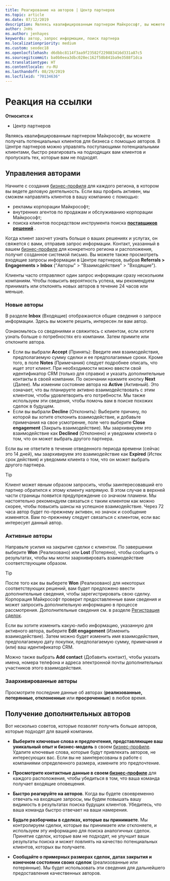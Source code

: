 ```yaml
---
title: Реагирование на авторов | Центр партнеров
ms.topic: article
ms.date: 07/12/2019
description: Являясь квалифицированным партнером Майкрософт, вы можете оценивать и обсуждать авторов в Центре партнеров, а также реагировать на них.
author: JnHs
ms.author: jenhayes
keywords: автор, запрос информации, поиск партнера
ms.localizationpriority: medium
ms.custom: seodec18
ms.openlocfilehash: d6dbbc8114f3aa9f23582f229883416d331a87c5
ms.sourcegitcommit: ba0b0eea3dbc028ec162f58b841ba9e3588f1dca
ms.translationtype: HT
ms.contentlocale: ru-RU
ms.lasthandoff: 08/29/2019
ms.locfileid: "70134636"
---
```

# <a name="respond-to-referrals"></a>Реакция на ссылки

**Относится к**

-  Центр партнеров

Являясь квалифицированным партнером Майкрософт, вы можете получать потенциальных клиентов для бизнеса с помощью авторов. В Центре партнеров можно управлять поступающими потенциальными клиентами, быстро реагировать на подходящих вам клиентов и пропускать тех, которые вам не подходят. 

## <a name="referral-management"></a>Управления авторами

Начните с создания [бизнес-профиля](create-a-marketing-profile.md) для каждого региона, в котором вы ведете деловую деятельность. Если ваш профиль активен, мы сможем направлять клиентов в вашу компанию с помощью:

*  рекламы корпорации Майкрософт;
*  внутренних агентов по продажам и обслуживанию корпорации Майкрософт;
*  поиска клиентов посредством инструмента поиска **[поставщиков решений](https://www.microsoft.com/solution-providers/home)** .

Когда клиент захочет узнать больше о ваших решениях и услугах, он свяжется с вами, отправив запрос информации. Контакт, указанный в вашем [бизнес-профиле](create-a-marketing-profile.md) для конкретного региона и расположения, получит созданное системой письмо. Вы можете также просмотреть входящие запросы информации в Центре партнеров, выбрав **Referrals > Engagements > Inbox** ("Авторы" > "Взаимодействие" > "Входящие").

Клиенты часто отправляют один запрос информации сразу нескольким компаниям. Чтобы повысить вероятность успеха, мы рекомендуем принимать или отклонять новых авторов в течение 24 часов или меньше.

### <a name="new-referrals"></a>Новые авторы

В разделе **Inbox** (Входящие) отображаются общие сведения о запросе информации. Здесь вы можете решить, интересен ли вам автор.

Ознакомьтесь со сведениями и свяжитесь с клиентом, если хотите узнать больше о потребностях его компании. Затем примите или отклоните автора.

*  Если вы выбрали **Accept** (Принять): Введите имя взаимодействия, предполагаемую сумму сделки и ее предполагаемые сроки. Кроме того, в поле **Notes** (Примечания) следует подробнее описать, что ищет этот клиент. При необходимости можно ввести свой идентификатор CRM (только для справки) и указать дополнительные контакты в своей компании. По окончании нажмите кнопку **Next** (Далее). Мы изменим состояние автора на **Active** (Активный). Это означает, что вы планируете активно взаимодействовать с этим клиентом, чтобы удовлетворить его потребности. Мы также используем эти сведения, чтобы помочь вам в поиске похожих сделок в будущем.
*  Если вы выбрали **Decline** (Отклонить): Выберите причину, по которой вы хотите отклонить взаимодействие, и добавьте примечания на свое усмотрение, поле чего выберите **Close engagement** (Закрыть взаимодействие). Мы заархивируем это взаимодействие как **Declined** (Отклонено) и уведомим клиента о том, что он может выбрать другого партнера.

Если вы не ответите в течение отведенного периода времени (сейчас это 14 дней), мы заархивируем это взаимодействие как **Expired** (Истек срок действия) и уведомим клиента о том, что он может выбрать другого партнера.

> [!TIP]
> Клиент может явным образом запросить, чтобы заинтересовавший его партнер обратился к этому клиенту напрямую. В этом случае в верхней части страницы появится предупреждение со значком пламени. Мы настоятельно рекомендуем связаться с таким клиентом как можно скорее, чтобы повысить шансы на успешное взаимодействие. Через 72 часа автор будет по-прежнему активен, но значок и сообщение изменятся. Вам по-прежнему следует связаться с клиентом, если вас интересует данный автор.

### <a name="active-referrals"></a>Активные авторы

Направьте усилия на закрытие сделки с клиентом. По завершении выберите **Won** (Реализовано) или **Lost** (Потеряно), чтобы сообщить о результатах, чтобы мы могли заархивировать взаимодействие соответствующим образом.

> [!TIP]
> После того как вы выберете **Won** (Реализовано) для некоторых соответствующих решений, вам будет предложено ввести дополнительные сведения, чтобы зарегистрировать свою сделку. Корпорация Майкрософт проверит предоставленные вами сведения и может запросить дополнительную информацию в процессе рассмотрения. Дополнительные сведения см. в разделе [Регистрация сделок](register-deals.md).

Если вы хотите изменить какую-либо информацию, указанную для активного автора, выберите **Edit engagement** (Изменить взаимодействие). Затем можно будет изменить имя взаимодействия, предполагаемую дату покупки, предполагаемую сумму, примечания и (или) ваш идентификатор CRM.

Можно также выбрать **Add contact** (Добавить контакт), чтобы указать имена, номера телефона и адреса электронной почты дополнительных участников этого взаимодействия.


### <a name="archived-referrals"></a>Заархивированные авторы

Просмотрите последние данные об авторах (**реализованные, потерянные, отклоненные** или **просроченные**) в любое время. 

## <a name="getting-more-referrals"></a>Получение дополнительных авторов

Вот несколько советов, которые позволят получить больше авторов, которые подходят для вашей компании.

*  **Выберите ключевые слова и предпочтения, представляющие ваш уникальный опыт и бизнес-модель** в своем [бизнес-профиле](create-a-marketing-profile.md). Удалите ключевые слова, которые будут привлекать авторов, не интересующих вас. Если вы не заинтересованы в работе с компаниями определенного размера, измените это предпочтение.

*  **Просмотрите контактные данные в своем [бизнес-профиле](create-a-marketing-profile.md)** для каждого расположения, чтобы убедиться в том, что ваша команда получает входящие оповещения.

*  **Быстро реагируйте на авторов**. Когда вы будете своевременно отвечать на входящие запросы, мы будем повышать вашу видимость в результатах поиска будущих клиентов. Убедитесь, что ваша команда быстро отвечает на ваши намерения.

*  **Будьте разборчивы в сделках, которые вы принимаете**. Мы контролируем сделки, которые вы принимаете или отклоняете, и используем эту информацию для поиска аналогичных сделок. Принятие сделок, которые вам не подходят, не улучшит ваши результаты поиска и может повлиять на качество потенциальных клиентов, которых вы получаете.

*  **Сообщайте о примерных размерах сделок, датах закрытия и конечном состоянии своих сделок** (реализованные или потерянные). Мы будет использовать эти сведения для дальнейшего предоставления качественных авторов.

